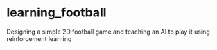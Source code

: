 # learning_football
Designing a simple 2D football game and teaching an AI to play it using reinforcement learning
